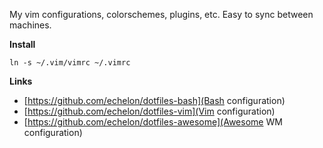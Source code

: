 My vim configurations, colorschemes, plugins, etc.
Easy to sync between machines.

**Install**

`ln -s ~/.vim/vimrc ~/.vimrc`

**Links** 

* [https://github.com/echelon/dotfiles-bash](Bash configuration)
* [https://github.com/echelon/dotfiles-vim](Vim configuration)
* [https://github.com/echelon/dotfiles-awesome](Awesome WM configuration)


